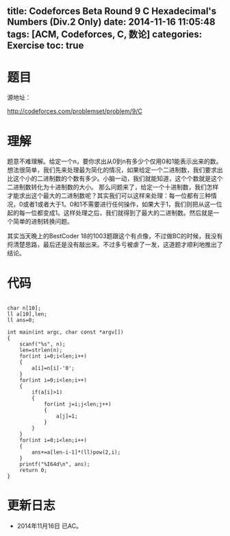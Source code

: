 title: Codeforces Beta Round 9 C Hexadecimal's Numbers (Div.2 Only)
date: 2014-11-16 11:05:48
tags: [ACM, Codeforces, C, 数论]
categories: Exercise
toc: true
---
# 题目
源地址：

http://codeforces.com/problemset/problem/9/C

# 理解
题意不难理解。给定一个n，要你求出从0到n有多少个仅用0和1能表示出来的数。
想法很简单，我们先来处理最为简化的情况，如果给定一个二进制数，我们要求出比这个小的二进制数的个数有多少。小脑一动，我们就能知道，这个个数就是这个二进制数转化为十进制数的大小。
那么问题来了，给定一个十进制数，我们怎样才能求出这个最大的二进制数呢？其实我们可以这样来处理：每一位都有三种情况，0或者1或者大于1。0和1不需要进行任何操作，如果大于1，我们则把从这一位起的每一位都变成1。这样处理之后，我们就得到了最大的二进制数。然后就是一个简单的进制转换问题。

>
其实当天晚上的BestCoder 18的1003题跟这个有点像，不过做BC的时候，我没有捋清楚思路，最后还是没有敲出来。不过多亏被虐了一发，这道题才顺利地推出了结论。


<!-- more -->

# 代码

```

char n[10];
ll a[10],len;
ll ans=0;

int main(int argc, char const *argv[])
{
	scanf("%s", n);
	len=strlen(n);
	for(int i=0;i<len;i++)
    {
        a[i]=n[i]-'0';
    }
    for(int i=0;i<len;i++)
    {
        if(a[i]>1)
        {
            for(int j=i;j<len;j++)
            {
                a[j]=1;
            }
        }
    }
    for(int i=0;i<len;i++)
    {
        ans+=a[len-i-1]*(ll)pow(2,i);
    }
    printf("%I64d\n", ans);
	return 0;
}

```

# 更新日志
- 2014年11月16日 已AC。
